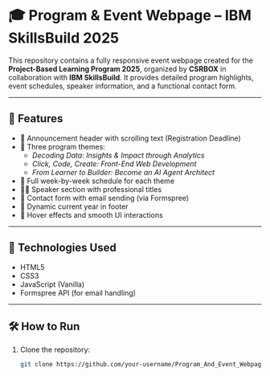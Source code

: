 # 🎓 Program & Event Webpage – IBM SkillsBuild 2025

This repository contains a fully responsive event webpage created for the **Project-Based Learning Program 2025**, organized by **CSRBOX** in collaboration with **IBM SkillsBuild**. It provides detailed program highlights, event schedules, speaker information, and a functional contact form.

---

## 🚀 Features

- 📢 Announcement header with scrolling text (Registration Deadline)
- 📝 Three program themes:
  - *Decoding Data: Insights & Impact through Analytics*
  - *Click, Code, Create: Front-End Web Development*
  - *From Learner to Builder: Become an AI Agent Architect*
- 📅 Full week-by-week schedule for each theme
- 👩‍🏫 Speaker section with professional titles
- 📧 Contact form with email sending (via Formspree)
- 📆 Dynamic current year in footer
- 🎨 Hover effects and smooth UI interactions

---

## 📂 Technologies Used

- HTML5
- CSS3
- JavaScript (Vanilla)
- Formspree API (for email handling)

---

## 🛠️ How to Run

1. Clone the repository:
   ```bash
   git clone https://github.com/your-username/Program_And_Event_Webpage.git
